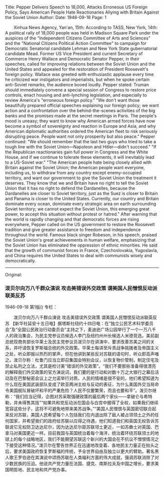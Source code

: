 Title: Pepper Delivers Speech to 18,000, Attacks Erroneous US Foreign Policy, Says American People Hate Reactionaries Allying with Britain Against the Soviet Union
Author:
Date: 1946-09-18
Page: 1

　　Xinhua News Agency, Yan'an, 15th: According to TASS, New York, 14th: A political rally of 18,000 people was held in Madison Square Park under the auspices of the "Independent Citizens Committee of Arts and Sciences" and the "National Citizens Political Action Committee" to campaign for Democratic Senatorial candidate Lehman and New York State gubernatorial candidate Mead. Former US Vice President and current Secretary of Commerce Henry Wallace and Democratic Senator Pepper, in their speeches, called for improving relations between the Soviet Union and the United States and appealed for the restoration of President Roosevelt's foreign policy. Wallace was greeted with enthusiastic applause every time he criticized war instigators and imperialists, but when he spoke certain anti-Soviet remarks, the audience booed loudly. Pepper stated: Truman should immediately convene a special session of Congress to restore price controls, enact housing and anti-lynching legislation, and especially to review America's "erroneous foreign policy." "We don't want those beautifully prepared official speeches explaining our foreign policy; we want action and a confrontation over the behind-the-scenes activities of the big banks and the promises made at the secret meetings in Paris. The people's mood is uneasy; they want to know why American armed forces have now become a symbol of sovereignty and reaction in Europe and Asia, and why American diplomatic authorities ordered the American fleet to risk seriously disrupting peace. People want not only prosperity but also peace." Pepper continued: "We should remember that the last two guys who tried to take a tough line with the Soviet Union—Napoleon and Hitler—didn't succeed." "If the Republican reactionaries gain full power in Congress and the White House, and if we continue to tolerate these elements, it will inevitably lead to a US-Soviet war." "The American people hate being closely allied with Britain against the Soviet Union; the American people want everyone, including us, to withdraw from any country except enemy-occupied territory, and want our government to give the Soviet Union the treatment it deserves. They know that we and Britain have no right to tell the Soviet Union that it has no right to defend the Dardanelles, because the Dardanelles are closer to Soviet territory, just as the Suez is closer to Britain and Panama is closer to the United States. Currently, our country and Britain dominate every ocean, dominate every strategic area on earth surrounding Soviet territory; we cannot expect the Soviet Union, this emerging great power, to accept this situation without protest or hatred." After warning that the world is rapidly changing and that democratic forces are rising everywhere, Pepper called on the US government to restore the Roosevelt tradition and give greater assistance to freedom and independence throughout the world. Famous black singer Robeson, in his speech, praised the Soviet Union's great achievements in human welfare, emphasizing that the Soviet Union has eliminated the oppression of ethnic minorities. He said that the growth of communist forces in France, Czechoslovakia, Yugoslavia, and China requires the United States to deal with communists wisely and democratically.



<hr /> 

Original: 


### 泼贝尔向万八千群众演说  攻击美错误外交政策  谓美国人民憎恨反动派联英反苏

1946-09-18
第1版()
专栏：

　　泼贝尔向万八千群众演说
    攻击美错误外交政策
    谓美国人民憎恨反动派联英反苏
    【新华社延安十五日电】据塔斯社纽约十四日电：在“独立公民艺术科学委员会”及“全国公民政治行动委员会”主持之下，麦迪逊广场公园举行了一个一万八千人的政治集会，为民主党参议员候选人李门及纽约州州长候选人米德竞选。美前副总统现商务部长华莱士及民主党参议员泼贝尔在讲演中，要求改善苏美之间的关系，并吁请恢复罗斯福总统的外交政策。华莱士每讲至斥责战争挑拨者及帝国主义之处，听众即报以热烈的掌声，但在他讲到某些反对苏联的语句时，听众即高声嗤之。泼贝尔称：杜鲁门应当立即召集国会特别会议，以恢复物价管制，制定住宅及禁止私刑之立法，尤其是检讨美“错误的外交政策”。“我们不要那些准备得很漂亮的解释我们外交政策的官方演说词，我们要的是行动和对数十万之大银行之幕后活动及在巴黎秘密会议上之允诺举行对质。人民的情绪是很不安的，他们希望知道为什么现在美国武装部队变成了欧亚两洲主权与反动的表征，为什么美国外交当局命令美国舰队冒破坏和平的严重危险？人民不仅要繁荣，而且也要和平”。泼贝尔继称：“我们应当记得，企图对苏采取强硬政策的最后两个家伙——拿破仑与希特勒，并未得售其技”“如果共和党反动派在国会与白宫中握得了全权，如果我们继续宽容这些分子，这将不可避免地带来美苏战争。”“美国人民憎恨与英国密切联合起来反对苏联，美国人民希望每个人包括我们在内退出除了敌人被占领领土之外的任何国家，并希望我们的政府给苏联以应得之待遇，他们知道我们和英国无权告诉苏联说它无权防卫达达尼尔，因为达达尼尔距苏联领土更近，一如苏彝士对英国、巴拿马对美国更近一样。目前我国与英国统治着每个海洋，统治着环绕苏联领土的地球上的每个战略地区，我们不能期望苏联这个新兴的大国会在不抗议不憎恨情况之下接受这种情况。”泼贝尔在警告世界正在迅速地改变着、各地民主力量正在抬头之后，要求美国政府恢复罗斯福的传统，予全世界自由及独立以更大的臂助。著名黑人歌王罗伯逊在其演说中颂扬苏联在人类福利方面的伟大成就，强调苏联消除了对少数民族的压迫。他说共产党力量在法国、捷克、南斯拉夫及中国之增长，要求美国明哲地、民主地和共产党办事。
